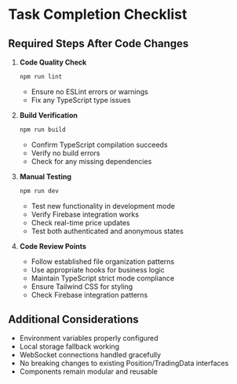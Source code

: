 # Task Completion Checklist

## Required Steps After Code Changes

1. **Code Quality Check**
   ```bash
   npm run lint
   ```
   - Ensure no ESLint errors or warnings
   - Fix any TypeScript type issues

2. **Build Verification**
   ```bash
   npm run build
   ```
   - Confirm TypeScript compilation succeeds
   - Verify no build errors
   - Check for any missing dependencies

3. **Manual Testing**
   ```bash
   npm run dev
   ```
   - Test new functionality in development mode
   - Verify Firebase integration works
   - Check real-time price updates
   - Test both authenticated and anonymous states

4. **Code Review Points**
   - Follow established file organization patterns
   - Use appropriate hooks for business logic
   - Maintain TypeScript strict mode compliance
   - Ensure Tailwind CSS for styling
   - Check Firebase integration patterns

## Additional Considerations
- Environment variables properly configured
- Local storage fallback working
- WebSocket connections handled gracefully
- No breaking changes to existing Position/TradingData interfaces
- Components remain modular and reusable